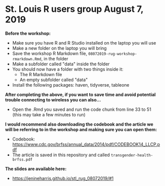 # St. Louis R users group August 7, 2019

**Before the workshop:** 

- Make sure you have R and R Studio installed on the laptop you will use
- Make a new folder on the laptop you will bring
- Save the workshop R Markdown file, `08072019-rug-workshop-rmarkdown.Rmd`, in the folder 
- Make a subfolder called "data" inside the folder
- You should now have a folder with two things inside it: 
    + The R Markdown file 
    + An empty subfolder called "data"
- Install the following packages: haven, tidyverse, tableone
    
**After completing the above, if you want to save time and avoid potential trouble connecting to wireless you can also...**

- Open the .Rmd you saved and run the code chunk from line 33 to 51 (this may take a few minutes to run)

**I would recommend also downloading the codebook and the article we will be referring to in the workshop and making sure you can open them:** 

- Codebook: https://www.cdc.gov/brfss/annual_data/2014/pdf/CODEBOOK14_LLCP.pdf 
- The article is saved in this repository and called `transgender-health-brfss.pdf`

**The slides are available here:**

- https://jenineharris.github.io/stl_rug_08072019/#1
